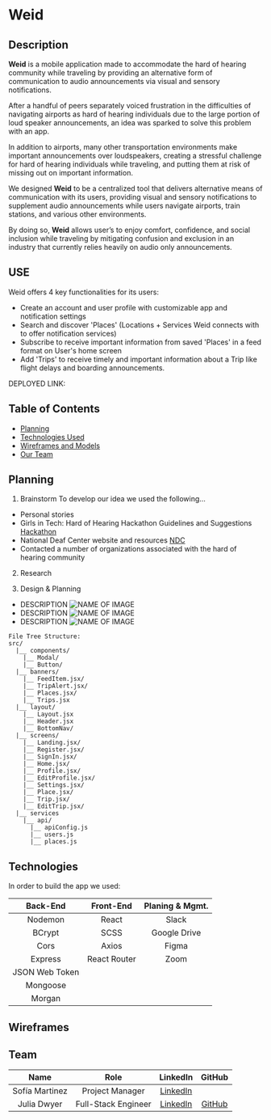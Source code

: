 # Weid

## Description

<strong>Weid</strong> is a mobile application made to accommodate the hard of hearing community while traveling by providing an alternative form of communication to audio announcements via visual and sensory notifications. 

After a handful of peers separately voiced frustration in the difficulties of navigating airports as hard of hearing individuals due to the large portion of loud speaker announcements, an idea was sparked to solve this problem with an app.

In addition to airports, many other transportation environments make important announcements over loudspeakers, creating a stressful challenge for hard of hearing individuals while traveling, and putting them at risk of missing out on important information.

We designed <strong>Weid</strong> to be a centralized tool that delivers alternative means of communication with its users, providing visual and sensory notifications to supplement audio announcements while users navigate airports, train stations, and various other environments.

By doing so, <strong>Weid</strong> allows user’s to enjoy comfort, confidence, and social inclusion while traveling by mitigating confusion and exclusion in an industry that currently relies heavily on audio only announcements.


## USE 
Weid offers 4 key functionalities for its users:
- Create an account and user profile with customizable app and notification settings
- Search and discover 'Places' (Locations + Services Weid connects with to offer notification services) 
- Subscribe to receive important information from saved 'Places' in a feed format on User's home screen
- Add 'Trips' to receive timely and important information about a Trip like flight delays and boarding announcements. 


DEPLOYED LINK:


## Table of Contents

- [Planning](#planning)
- [Technologies Used](#technologies)
- [Wireframes and Models](#wireframes)
- [Our Team](#team)

## Planning

1. Brainstorm
To develop our idea we used the following...
- Personal stories
- Girls in Tech: Hard of Hearing Hackathon Guidelines and Suggestions [Hackathon](https://hard-of-hearing-hackathon.devpost.com/)
- National Deaf Center website and resources [NDC](https://www.nationaldeafcenter.org/)
- Contacted a number of organizations associated with the hard of hearing community

2. Research

3. Design & Planning



- DESCRIPTION
  ![NAME OF IMAGE](/IMG.png)
- DESCRIPTION
  ![NAME OF IMAGE](/IMG.png)
- DESCRIPTION
  ![NAME OF IMAGE](/IMG.png)



```
File Tree Structure:
src/
  |__ components/
    |__ Modal/
    |__ Button/
  |__ banners/
    |__ FeedItem.jsx/
    |__ TripAlert.jsx/
    |__ Places.jsx/
    |__ Trips.jsx
  |__ layout/
    |__ Layout.jsx
    |__ Header.jsx
    |__ BottomNav/
  |__ screens/
    |__ Landing.jsx/
    |__ Register.jsx/
    |__ SignIn.jsx/
    |__ Home.jsx/
    |__ Profile.jsx/
    |__ EditProfile.jsx/
    |__ Settings.jsx/
    |__ Place.jsx/
    |__ Trip.jsx/
    |__ EditTrip.jsx/
  |__ services
    |__ api/
      |__ apiConfig.js
      |__ users.js
      |__ places.js
```

## Technologies

In order to build the app we used:

|    Back-End    |  Front-End   | Planing & Mgmt. |
| :------------: | :----------: | :-------------: |
|    Nodemon     |     React    |      Slack      |
|     BCrypt     |     SCSS     |  Google Drive   |
|      Cors      |     Axios    |      Figma      |
|    Express     | React Router |      Zoom       |
| JSON Web Token |              |                 |
|    Mongoose    |              |                 |
|     Morgan     |              |                 |

## Wireframes

## Team

| Name | Role | LinkedIn | GitHub |
|:----:|:--------:|:-------:| :----:|
| Sofía Martinez | Project Manager | [LinkedIn](https://www.linkedin.com/in/sofia-martinez-gomez-8b5534136/)| 
| Julia Dwyer | Full-Stack Engineer |[LinkedIn](https://www.linkedin.com/in/julia-dwyer-software-engineer/)| [GitHub](https://github.com/gooliajulia)|




